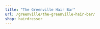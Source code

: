 ```yaml
---
title: "The Greenville Hair Bar"
url: /greenville/the-greenville-hair-bar/
shop: hairdresser
---
```

